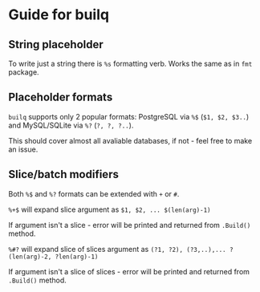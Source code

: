 # Guide for builq

## String placeholder

To write just a string there is `%s` formatting verb. Works the same as in `fmt` package.

## Placeholder formats

`builq` supports only 2 popular formats: PostgreSQL via `%$` (`$1, $2, $3..`) and MySQL/SQLite via `%?` (`?, ?, ?..`).

This should cover almost all avaliable databases, if not - feel free to make an issue.

## Slice/batch modifiers

Both `%$` and `%?` formats can be extended with `+` or `#`.

`%+$` will expand slice argument as `$1, $2, ... $(len(arg)-1)` 

If argument isn't a slice - error will be printed and returned from `.Build()` method.

`%#?` will expand slice of slices argument as `(?1, ?2), (?3,..),... ?(len(arg)-2, ?len(arg)-1)` 

If argument isn't a slice of slices - error will be printed and returned from `.Build()` method.
